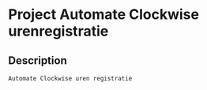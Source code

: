 # Project Automate Clockwise urenregistratie
## Description 
```Automate Clockwise uren registratie```